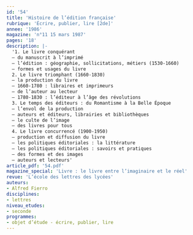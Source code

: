 ```yaml
---
id: '54'
title: 'Histoire de l’édition française'
rubrique: 'Écrire, publier, lire [2de]'
annee: '1986'
magazine: 'n°11 15 mars 1987'
pages: '18'
description: |-
  '1. Le livre conquérant
  – du manuscrit à l’imprimé
  – l’édition : géographie, sollicitations, métiers (1530-1660)
  – formes et usages du livre
  2. Le livre triomphant (1660-1830)
  – la production du livre
  – 1660-1780 : libraires et imprimeurs
  – de l’auteur au lecteur
  – 1780-1830 : l’éditeur à l’âge des révolutions
  3. Le temps des éditeurs : du Romantisme à la Belle Époque
  – l’envol de la production
  – auteurs et éditeurs, librairies et bibliothèques
  – le culte de l’image
  – des livres pour tous
  4. Le livre concurrencé (1900-1950)
  – production et diffusion du livre
  – les politiques éditoriales : la littérature
  – les politiques éditoriales : savoirs et pratiques
  – des formes et des images
  – auteurs et lecteurs'
article_pdf: '54.pdf'
magazine_special: 'Livre : le livre entre l’imaginaire et le réel'
revue: 'L’école des lettres des lycées'
auteurs:
- Alfred Fierro
disciplines:
- lettres
niveau_etudes:
- seconde
programmes:
- objet d’étude - écrire, publier, lire
---
```

